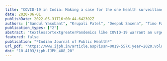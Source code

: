 ```yaml
---
title: "COVID-19 in India: Making a case for the one health surveillance system"
date: 2020-06-01
publishDate: 2022-05-31T16:00:44.642392Z
authors: ["Sandul Yasobant", "Krupali Patel", "Deepak Saxena", "Timo Falkenberg"]
publication_types: ["2"]
abstract: "textlessbrtextgreaterPandemics like COVID-19 warrant an urgent implementation of the one health surveillance (OHS) system to the focus on multisectoral, multidisciplinary, multi-institutional, and multispecialty coordination, in all aspects of the response to outbreaks that might involve humans, animals, and their environment. The Indian system so far has evolved in conducting surveillance and monitoring of parameters within the domain of human health, animal health, and the environment, but in silos. This commentary piece provides an opinion to boost the existing surveillance activities for early detection and ways to develop an integrated OHS to prevent future COVID-19 like pandemics in India. It also attempts to provide possible solutions at the interface of human–animal–environment, from the simpler to the complex system integration with the principles of one health.textlessbrtextgreater"
featured: false
publication: "*Indian Journal of Public Health*"
url_pdf: "https://www.ijph.in/article.asp?issn=0019-557X;year=2020;volume=64;issue=6;spage=135;epage=138;aulast=Yasobant;type=0"
doi: "10.4103/ijph.IJPH_488_20"
---
```


